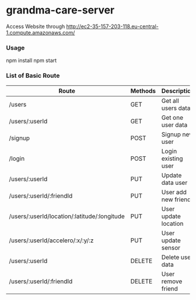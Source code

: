 # grandma-care-server

Access Website through http://ec2-35-157-203-118.eu-central-1.compute.amazonaws.com/

### Usage
npm install
npm start


### List of Basic Route
| Route | Methods | Description |
| --- | --- | --- |
| /users | GET | Get all users data |
| /users/:userId | GET | Get one user data |
| /signup | POST | Signup new user |
| /login | POST | Login existing user |
| /users/:userId | PUT | Update data user |
| /users/:userId/:friendId | PUT | User add new friend |
| /users/:userId/location/:latitude/:longitude | PUT | User update location |
| /users/:userId/accelero/:x/:y/:z | PUT | User update sensor |
| /users/:userId | DELETE | Delete user data |
| /users/:userId/:friendId | DELETE | User remove friend |
